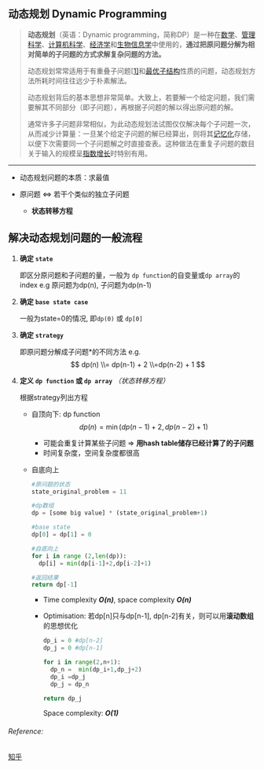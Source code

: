 ## 动态规划 Dynamic Programming

> **动态规划**（英语：Dynamic programming，简称DP）是一种在[数学](https://zh.wikipedia.org/wiki/数学)、[管理科学](https://zh.wikipedia.org/wiki/管理科学)、[计算机科学](https://zh.wikipedia.org/wiki/计算机科学)、[经济学](https://zh.wikipedia.org/wiki/经济学)和[生物信息学](https://zh.wikipedia.org/wiki/生物信息学)中使用的，**通过把原问题分解为相对简单的子问题的方式求解复杂问题的方法。**
>
> 动态规划常常适用于有重叠子问题[[1\]](https://zh.wikipedia.org/wiki/动态规划#cite_note-1)和[最优子结构](https://zh.wikipedia.org/w/index.php?title=最优子结构&action=edit&redlink=1)性质的问题，动态规划方法所耗时间往往远少于朴素解法。
>
> 动态规划背后的基本思想非常简单。大致上，若要解一个给定问题，我们需要解其不同部分（即子问题），再根据子问题的解以得出原问题的解。
>
> 通常许多子问题非常相似，为此动态规划法试图仅仅解决每个子问题一次，从而减少计算量：一旦某个给定子问题的解已经算出，则将其[记忆化](https://zh.wikipedia.org/wiki/记忆化)存储，以便下次需要同一个子问题解之时直接查表。这种做法在重复子问题的数目关于输入的规模呈[指数增长](https://zh.wikipedia.org/wiki/指數增長)时特别有用。

------

-  动态规划问题的本质：求最值

- 原问题 <=> 若干个类似的独立子问题

  - **状态转移方程**

    

## 解决动态规划问题的一般流程

1. **确定 `state`**

   即区分原问题和子问题的量，一般为 `dp function`的自变量或`dp array`的index
    e.g 原问题为dp(n), 子问题为dp(n-1)

2. **确定 `base state case`**

   一般为state=0的情况, 即`dp(0)` 或 `dp[0]`

3. **确定 `strategy`**

   即原问题分解成子问题*的不同方法
   e.g.
   $$
   dp(n)
     \\= dp(n-1) + 2  
     \\=dp(n-2) + 1
   $$

4. **定义 `dp function` 或 `dp array`** *（状态转移方程）*

   根据strategy列出方程

   - 自顶向下: dp function
     $$
  dp(n) = \min(dp(n-1)+2, dp(n-2)+1)
     $$
   
     - 可能会重复计算某些子问题 => **用hash table储存已经计算了的子问题**
     - 时间复杂度，空间复杂度都很高
   
   
   - 自底向上
   
     ```python
     #原问题的状态
     state_original_problem = 11
     
     #dp数组
     dp = [some big value] * (state_original_problem+1)
     
     #base state
     dp[0] = dp[1] = 0
     
     #自底向上
     for i in range (2,len(dp)):
       dp[i] = min(dp[i-1]+2,dp[i-2]+1)
     
     #返回结果
     return dp[-1]
     ```
   
     - Time complexity ***O(n)***, space complexity ***O(n)***
   
     - Optimisation: 若dp[n]只与dp[n-1], dp[n-2]有关，则可以用**滚动数组**的思想优化
   
       ```python
       dp_i = 0	#dp[n-2]
       dp_j = 0	#dp[n-1]
       
       for i in range(2,n+1):
         dp_n =  min(dp_i+1,dp_j+2)
       	 dp_i =dp_j
         dp_j = dp_n
       
       return dp_j
       ```
   
       Space complexity: ***O(1)***
   

###### Reference:
[知乎](https://zhuanlan.zhihu.com/p/78220312)
     



